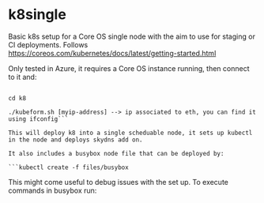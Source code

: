 # k8single

Basic k8s setup for a Core OS single node with the aim to use for staging or CI deployments. Follows https://coreos.com/kubernetes/docs/latest/getting-started.html

Only tested in Azure, it requires a Core OS instance running, then connect to it and:

```git clone https://github.com/vtuson/k8single.git k8

cd k8

./kubeform.sh [myip-address] --> ip associated to eth, you can find it using ifconfig```

This will deploy k8 into a single scheduable node, it sets up kubectl in the node and deploys skydns add on.  

It also includes a busybox node file that can be deployed by:

```kubectl create -f files/busybox
```

This might come useful to debug issues with the set up. To execute commands in busybox run:

```kubectl exec busybox -- [command]
```

